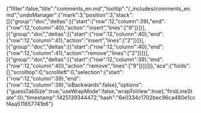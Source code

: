 {"filter":false,"title":"comments_en.md","tooltip":"/_includes/comments_en.md","undoManager":{"mark":3,"position":3,"stack":[[{"group":"doc","deltas":[{"start":{"row":12,"column":39},"end":{"row":12,"column":40},"action":"insert","lines":["9"]}]}],[{"group":"doc","deltas":[{"start":{"row":12,"column":40},"end":{"row":12,"column":41},"action":"insert","lines":["2"]}]}],[{"group":"doc","deltas":[{"start":{"row":12,"column":40},"end":{"row":12,"column":41},"action":"remove","lines":["2"]}]}],[{"group":"doc","deltas":[{"start":{"row":12,"column":39},"end":{"row":12,"column":40},"action":"remove","lines":["9"]}]}]]},"ace":{"folds":[],"scrolltop":0,"scrollleft":0,"selection":{"start":{"row":12,"column":39},"end":{"row":12,"column":39},"isBackwards":false},"options":{"guessTabSize":true,"useWrapMode":false,"wrapToView":true},"firstLineState":0},"timestamp":1425139344472,"hash":"6e0334c1702bec96ca480e1ccf4aa511657741b6"}